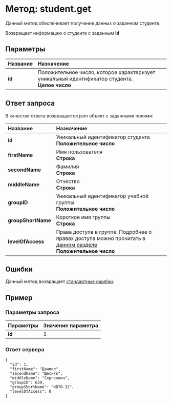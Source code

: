 # Метод: student.get<a name="student.get"/>

Данный метод обеспечивает получение данных о заданном студенте.

Возвращает информацию о студенте с заданным **id**

## Параметры
| Название     | Назначение     |
| :------------- | :------------- |
| **id**       | Положительное число, которое характеризует уникальный идентификатор студента.  <br>**Целое число**

## Ответ запроса
В качестве ответа возвращается json объект с заданными полями:

| Название        | Назначение     |
| :------------- | :------------- |
|**id**               | Уникальный идентификатор студента<br>**Положительное число**
|**firstName**       | Имя пользователя<br>**Строка**
**secondName**      | Фамилия<br>**Строка**
**middleName**      | Отчество<br>**Строка**
**groupID** | Уникальный идентификатор учебной группы<br>**Положительное число**
**groupShortName** | Короткое имя группы<br>**Строка**
**levelOfAccess** | Права доступа в группе. Подробнее о правах доступа можно прочитать в [данном разделе](#levelOfAccess)<br>**Положительное число**


## Ошибки
Данный метод возвращает [стандартные ошибки](#errors).<br>

## Пример

### Параметры запроса
| Параметры | Значение параметра     |
| :------------- | :------------- |
| **id**       | 1       |

### Ответ сервера

```
{
  "id": 1,
  "firstName": "Даниил",
  "secondName": "Щесняк",
  "middleName": "Сергеевич",
  "groupID": 639,
  "groupShortName": "ИВТб-32",
  "levelOfAccess": 0
}
```
